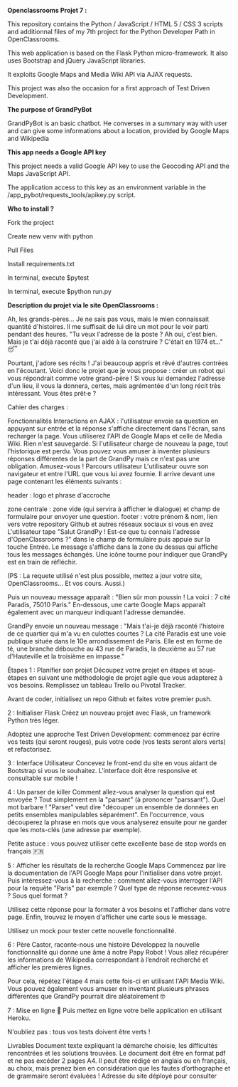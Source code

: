 **Openclassrooms Projet 7 :**

This repository contains the Python / JavaScript / HTML 5 / CSS 3 scripts and additionnal 
files of my 7th project for the Python Developer Path in OpenClassrooms.

This web application is based on the Flask Python micro-framework. It also uses Bootstrap 
and jQuery JavaScript libraries.

It exploits Google Maps and Media Wiki API via AJAX requests.

This project was also the occasion for a first approach of Test Driven Development.

**The purpose of GrandPyBot**

GrandPyBot is an basic chatbot. He converses in a summary way with user and can give some 
informations about a location, provided by Google Maps and Wikipedia

**This app needs a Google API key**

This project needs a valid Google API key to use the Geocoding API and the Maps JavaScript API.

The application access to this key as an environment variable in the /app_pybot/requests_tools/apikey.py script.

**Who to install ?**

Fork the project

Create new venv with python

Pull Files

Install requirements.txt

In terminal, execute $pytest

In terminal, execute $python run.py

**Description du projet via le site OpenClassrooms :**

Ah, les grands-pères... Je ne sais pas vous, mais le mien connaissait quantité d'histoires.
 Il me suffisait de lui dire un mot pour le voir parti pendant des heures. "Tu veux l'adresse de la poste ? Ah oui, c'est bien. Mais je t'ai déjà raconté que j'ai aidé à la construire ? C'était en 1974 et..." 😴

Pourtant, j'adore ses récits ! J'ai beaucoup appris et rêvé d'autres contrées en l'écoutant. Voici donc le projet que je vous propose : 
créer un robot qui vous répondrait comme votre grand-père ! Si vous lui demandez l'adresse d'un lieu, il vous la donnera, certes, mais agrémentée d'un long récit très intéressant. Vous êtes prêt·e ?

Cahier des charges :

Fonctionnalités
Interactions en AJAX : l'utilisateur envoie sa question en appuyant sur entrée et la réponse s'affiche directement dans l'écran, sans recharger la page.
Vous utiliserez l'API de Google Maps et celle de Media Wiki.
Rien n'est sauvegardé. Si l'utilisateur charge de nouveau la page, tout l'historique est perdu.
Vous pouvez vous amuser à inventer plusieurs réponses différentes de la part de GrandPy mais ce n'est pas une obligation. Amusez-vous !
Parcours utilisateur
L'utilisateur ouvre son navigateur et entre l'URL que vous lui avez fournie. Il arrive devant une page contenant les éléments suivants :

header : logo et phrase d'accroche

zone centrale : zone vide (qui servira à afficher le dialogue) et champ de formulaire pour envoyer une question.
footer : votre prénom & nom, lien vers votre repository Github et autres réseaux sociaux si vous en avez
L'utilisateur tape "Salut GrandPy ! Est-ce que tu connais l'adresse d'OpenClassrooms ?" dans le champ de formulaire 
puis appuie sur la touche Entrée. Le message s'affiche dans la zone du dessus qui affiche tous les messages échangés. Une icône tourne pour indiquer que GrandPy est en train de réfléchir.

(PS : La requete utilisé n'est plus possible, mettez a jour votre site, OpenClassrooms... Et vos cours. Aussi.)

Puis un nouveau message apparaît : "Bien sûr mon poussin ! La voici : 7 cité Paradis, 75010 Paris." 
En-dessous, une carte Google Maps apparaît également avec un marqueur indiquant l'adresse demandée.

GrandPy envoie un nouveau message : "Mais t'ai-je déjà raconté l'histoire de ce quartier qui m'a vu en culottes courtes ? 
La cité Paradis est une voie publique située dans le 10e arrondissement de Paris. Elle est en forme de té, une branche débouche au 43 rue de Paradis, 
la deuxième au 57 rue d'Hauteville et la troisième en impasse."

Étapes
1 : Planifier son projet
Découpez votre projet en étapes et sous-étapes en suivant une méthodologie de projet agile que vous adapterez à vos besoins. 
Remplissez un tableau Trello ou Pivotal Tracker.

Avant de coder, initialisez un repo Github et faites votre premier push.



2 : Initialiser Flask
Créez un nouveau projet avec Flask, un framework Python très léger.

Adoptez une approche Test Driven Development: commencez par écrire vos tests (qui seront rouges), 
puis votre code (vos tests seront alors verts) et refactorisez.



3 : Interface Utilisateur
Concevez le front-end du site en vous aidant de Bootstrap si vous le souhaitez. 
L'interface doit être responsive et consultable sur mobile !



4 : Un parser de killer
Comment allez-vous analyser la question qui est envoyée ? Tout simplement en la "parsant" 
(à prononcer "parssant"). Quel mot barbare ! "Parser" veut dire "découper un ensemble de données en petits ensembles manipulables séparément".
 En l'occurrence, vous découperez la phrase en mots que vous analyserez ensuite pour ne garder que les mots-clés (une adresse par exemple).

Petite astuce : vous pouvez utiliser cette excellente base de stop words en français 🇫🇷



5 : Afficher les résultats de la recherche Google Maps
Commencez par lire la documentation de l'API Google Maps pour l'initialiser dans votre projet. Puis intéressez-vous à la recherche : 
comment allez-vous interroger l'API pour la requête "Paris" par exemple ? Quel type de réponse recevrez-vous ? Sous quel format ?

Utilisez cette réponse pour la formater à vos besoins et l'afficher dans votre page. Enfin, trouvez le moyen d'afficher une carte sous le message.

Utilisez un mock pour tester cette nouvelle fonctionnalité.



6 : Père Castor, raconte-nous une histoire
Développez la nouvelle fonctionnalité qui donne une âme à notre Papy Robot ! Vous allez récupérer 
les informations de Wikipedia correspondant à l’endroit recherché et afficher les premières lignes.

Pour cela, répétez l'étape 4 mais cette fois-ci en utilisant l'API Media Wiki. 
Vous pouvez également vous amuser en inventant plusieurs phrases différentes que GrandPy pourrait dire aléatoirement 🤓


7 : Mise en ligne 🚀
Puis mettez en ligne votre belle application en utilisant Heroku.

N'oubliez pas : tous vos tests doivent être verts !

Livrables
Document texte expliquant la démarche choisie, les difficultés rencontrées et les solutions trouvées. 
Le document doit être en format pdf et ne pas excéder 2 pages A4. Il peut être rédigé en anglais ou en français, au choix, 
mais prenez bien en considération que les fautes d’orthographe et de grammaire seront évaluées !
Adresse du site déployé pour consulter
